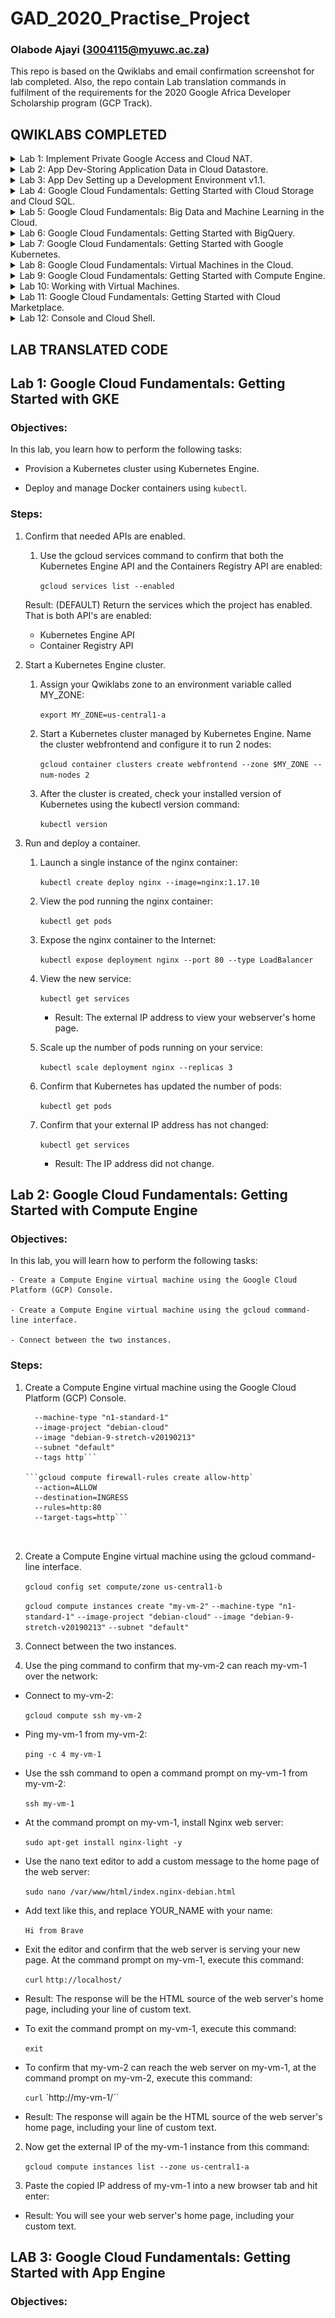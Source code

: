 # GAD_2020_Practise_Project
### Olabode Ajayi (3004115@myuwc.ac.za)
This repo is based on the Qwiklabs and email confirmation screenshot for lab completed. Also, the repo contain Lab translation commands in fulfilment of the requirements for the 2020 Google Africa Developer Scholarship program (GCP Track).

## QWIKLABS COMPLETED

<details>
  <summary>Lab 1: Implement Private Google Access and Cloud NAT.</summary>
  <img src="screenshots/Implement Private Google Access and Cloud NAT.png">
</details>

<details>
  <summary>Lab 2: App Dev-Storing Application Data in Cloud Datastore.</summary>
  <img src="screenshots/App_Dev_Storing Application_Data_in_Cloud_Datastore.png">
</details>

<details>
  <summary>Lab 3: App Dev Setting up a Development Environment v1.1.</summary>
  <img src="screenshots/App_Dev_Setting_up_a_Development_Environment_v1_1.png">
</details>

<details>
  <summary>Lab 4: Google Cloud Fundamentals: Getting Started with Cloud Storage and Cloud SQL.</summary>
  <img src="screenshots/Google Cloud Fundamentals_Getting_Started_with_Cloud_Storage_and_Cloud_SQL">
</details>

<details>
  <summary>Lab 5: Google Cloud Fundamentals: Big Data and Machine Learning in the Cloud.</summary>
  <img src="screenshots/Google Cloud Fundamentals_Big Data and Machine Learning in the Cloud.png">
</details>

<details>
  <summary>Lab 6: Google Cloud Fundamentals: Getting Started with BigQuery.</summary>
  <img src="screenshots/Google_Cloud_Fundamentals_Getting_Started_with_BigQuery.png">
</details>

<details>
  <summary>Lab 7: Google Cloud Fundamentals: Getting Started with Google Kubernetes.</summary>
  <img src="screenshots/Google_Cloud_Fundamentals_Getting_Started_with_GKE.png">
</details>

<details>
  <summary>Lab 8: Google Cloud Fundamentals: Virtual Machines in the Cloud.</summary>
  <img src="screenshots/">
</details>

<details>
  <summary>Lab 9: Google Cloud Fundamentals: Getting Started with Compute Engine.</summary>
  <img src="screenshots/Google Cloud Fundamentals_Getting_Started_with_Compute_Engine.png">
</details>

<details>
  <summary>Lab 10: Working with Virtual Machines.</summary>
  <img src="screenshots/">
</details>

<details>
  <summary>Lab 11: Google Cloud Fundamentals: Getting Started with Cloud Marketplace.</summary>
  <img src="screenshots/Google Cloud Fundamentals_Getting_Started_with_Cloud_Marketplace.png">
</details>

<details>
  <summary>Lab 12: Console and Cloud Shell.</summary>
  <img src="screenshots/">
</details>


## LAB TRANSLATED CODE


## Lab 1: Google Cloud Fundamentals: Getting Started with GKE

### Objectives:

In this lab, you learn how to perform the following tasks:

 - Provision a Kubernetes cluster using Kubernetes Engine.

 - Deploy and manage Docker containers using `kubectl`.

 ### Steps:

1. Confirm that needed APIs are enabled.

    1. Use the gcloud services command to confirm that both the Kubernetes Engine API and the Containers Registry API are enabled:

        `gcloud services list --enabled`

    Result: (DEFAULT) Return the services which the project has enabled. That is both API's are enabled:

    *	Kubernetes Engine API
    *	Container Registry API



2. Start a Kubernetes Engine cluster.

    1. Assign your Qwiklabs zone to an environment variable called MY_ZONE:

        `export MY_ZONE=us-central1-a`

    2. Start a Kubernetes cluster managed by Kubernetes Engine. Name the cluster webfrontend and configure it to run 2 nodes:

        `gcloud container clusters create webfrontend --zone $MY_ZONE --num-nodes 2`

    3. After the cluster is created, check your installed version of Kubernetes using the kubectl version command:

        `kubectl version`

3. Run and deploy a container.

    1. Launch a single instance of the nginx container:

        `kubectl create deploy nginx --image=nginx:1.17.10`

    2. View the pod running the nginx container:

        `kubectl get pods`

    3. Expose the nginx container to the Internet:

        `kubectl expose deployment nginx --port 80 --type LoadBalancer`

    4. View the new service:

        `kubectl get services`

        - Result: The external IP address to view your webserver's home page.

    5. Scale up the number of pods running on your service:

        `kubectl scale deployment nginx --replicas 3`

    6. Confirm that Kubernetes has updated the number of pods:

        `kubectl get pods`

    7. Confirm that your external IP address has not changed:

        `kubectl get services`

        - Result: The IP address did not change.



## Lab 2: Google Cloud Fundamentals: Getting Started with Compute Engine

### Objectives:

In this lab, you will learn how to perform the following tasks:

    - Create a Compute Engine virtual machine using the Google Cloud Platform (GCP) Console.

    - Create a Compute Engine virtual machine using the gcloud command-line interface.

    - Connect between the two instances.

### Steps:

1. Create a Compute Engine virtual machine using the Google Cloud Platform (GCP) Console.

    ```gcloud compute instances create "my-vm-1"
      --machine-type "n1-standard-1"
      --image-project "debian-cloud"
      --image "debian-9-stretch-v20190213"
      --subnet "default"
      --tags http```

    ```gcloud compute firewall-rules create allow-http`
      --action=ALLOW
      --destination=INGRESS
      --rules=http:80
      --target-tags=http```



2. Create a Compute Engine virtual machine using the gcloud command-line interface.

    `gcloud config set compute/zone us-central1-b`

    `gcloud compute instances create "my-vm-2"`
    `--machine-type "n1-standard-1"`
    `--image-project "debian-cloud"`
    `--image "debian-9-stretch-v20190213"`
    `--subnet "default"`



3. Connect between the two instances.

1. Use the ping command to confirm that my-vm-2 can reach my-vm-1 over the network:

  - Connect to my-vm-2:

      `gcloud compute ssh my-vm-2`

  - Ping my-vm-1 from my-vm-2:

      `ping -c 4 my-vm-1`

  - Use the ssh command to open a command prompt on my-vm-1 from my-vm-2:

      `ssh my-vm-1`

  - At the command prompt on my-vm-1, install Nginx web server:

      `sudo apt-get install nginx-light -y`

  - Use the nano text editor to add a custom message to the home page of the web server:

      `sudo nano /var/www/html/index.nginx-debian.html`

  - Add text like this, and replace YOUR_NAME with your name:

      `Hi from Brave`

  - Exit the editor and confirm that the web server is serving your new page. At the command prompt on my-vm-1, execute this command:

      `curl` `http://localhost/`

  - Result: The response will be the HTML source of the web server's home page, including your line of custom text.

  - To exit the command prompt on my-vm-1, execute this command:

      `exit`

  - To confirm that my-vm-2 can reach the web server on my-vm-1, at the command prompt on my-vm-2, execute this command:

      `curl` `http://my-vm-1/``

  - Result: The response will again be the HTML source of the web server's home page, including your line of custom text.

2. Now get the external IP of the my-vm-1 instance from this command:

    `gcloud compute instances list --zone us-central1-a`

3. Paste the copied IP address of my-vm-1 into a new browser tab and hit enter:

  - Result: You will see your web server's home page, including your custom text.


## LAB 3: Google Cloud Fundamentals: Getting Started with App Engine

### Objectives:
